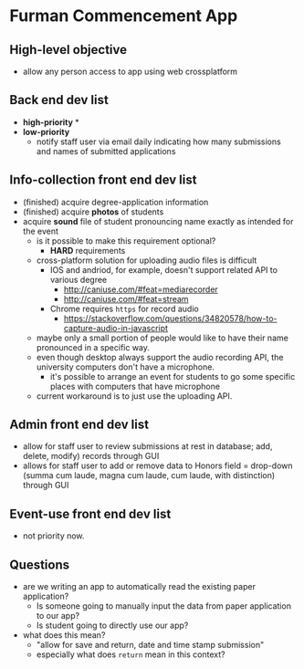 # Furman Commencement App 


## High-level objective

* allow any person access to app using web crossplatform

## Back end dev list

* **high-priority**
    * 
* **low-priority**
    * notify staff user via email daily indicating how many submissions and names of submitted applications


## Info-collection front end dev list

* (finished) acquire degree-application information
* (finished) acquire **photos** of students
* acquire **sound** file of student pronouncing name exactly as intended for the event 
    * is it possible to make this requirement optional?
        * **HARD** requirements
    * cross-platform solution for uploading audio files is difficult
        * IOS and andriod, for example, doesn't support related API to various degree
            * http://caniuse.com/#feat=mediarecorder
            * http://caniuse.com/#feat=stream 
        * Chrome requires ``https`` for record audio
            * https://stackoverflow.com/questions/34820578/how-to-capture-audio-in-javascript
    * maybe only a small portion of people would like to have their name pronounced in a specific way.
    * even though desktop always support the audio recording API, the university computers don't have a microphone.
        * it's possible to arrange an event for students to go some specific places with computers that have microphone
    * current workaround is to just use the uploading API. 

## Admin front end dev list

* allow for staff user to review submissions at rest in database; add, delete, modify) records through GUI
* allows for staff user to add or remove data to Honors field = drop-down (summa cum laude, magna cum laude, cum laude, with distinction) through GUI


## Event-use front end dev list

* not priority now.


## Questions

* are we writing an app to automatically read the existing paper application?
    * Is someone going to manually input the data from paper application to our app?
    * Is student going to directly use our app?
* what does this mean?
    * "allow for save and return, date and time stamp submission"
    * especially what does ``return`` mean in this context?
